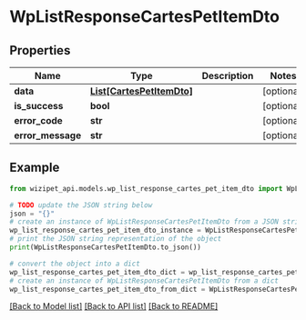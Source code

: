 # WpListResponseCartesPetItemDto


## Properties

Name | Type | Description | Notes
------------ | ------------- | ------------- | -------------
**data** | [**List[CartesPetItemDto]**](CartesPetItemDto.md) |  | [optional] 
**is_success** | **bool** |  | [optional] 
**error_code** | **str** |  | [optional] 
**error_message** | **str** |  | [optional] 

## Example

```python
from wizipet_api.models.wp_list_response_cartes_pet_item_dto import WpListResponseCartesPetItemDto

# TODO update the JSON string below
json = "{}"
# create an instance of WpListResponseCartesPetItemDto from a JSON string
wp_list_response_cartes_pet_item_dto_instance = WpListResponseCartesPetItemDto.from_json(json)
# print the JSON string representation of the object
print(WpListResponseCartesPetItemDto.to_json())

# convert the object into a dict
wp_list_response_cartes_pet_item_dto_dict = wp_list_response_cartes_pet_item_dto_instance.to_dict()
# create an instance of WpListResponseCartesPetItemDto from a dict
wp_list_response_cartes_pet_item_dto_from_dict = WpListResponseCartesPetItemDto.from_dict(wp_list_response_cartes_pet_item_dto_dict)
```
[[Back to Model list]](../README.md#documentation-for-models) [[Back to API list]](../README.md#documentation-for-api-endpoints) [[Back to README]](../README.md)



